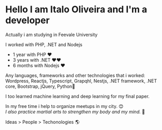 # Hello I am Italo Oliveira and I'm a developer

Actually i am studying in Feevale University 

I worked with PHP, .NET and Nodejs
- 1 year with PHP ❤️
- 3 years with .NET ❤️❤️
- 6 months with Nodejs ❤️
  
Any languages, frameworks and other technologies that i worked: Wordpress, Reactjs, Typescript, Grapqhl, Nestjs, .NET framework, .NET core, Bootstrap, jQuery, Python💙

I too learned machine learning and deep learning for my final paper. 

In my free time i help to organize meetups in my city. 😊  
*I also practice martial arts to strengthen my body and my mind.* 👊
  
Ideas > People > Techonologies 🌎
  

